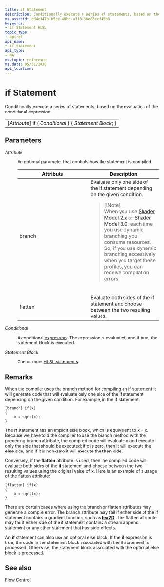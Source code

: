 ```yaml
---
title: if Statement
description: Conditionally execute a series of statements, based on the evaluation of the conditional expression.
ms.assetid: ed4e347b-b5ee-40bc-a3f8-36e83ccf45b8
keywords:
- if Statement HLSL
topic_type:
- apiref
api_name:
- if Statement
api_type:
- NA
ms.topic: reference
ms.date: 05/31/2018
api_location: 
---
```


# if Statement

Conditionally execute a series of statements, based on the evaluation of the conditional expression.



|                                                               |
|---------------------------------------------------------------|
| \[*Attribute*\] if ( *Conditional* ) {   *Statement Block*; } |



 

## Parameters

<dl> <dt>

<span id="Attribute"></span><span id="attribute"></span><span id="ATTRIBUTE"></span>*Attribute*
</dt> <dd>

An optional parameter that controls how the statement is compiled.



<table>
<colgroup>
<col style="width: 50%" />
<col style="width: 50%" />
</colgroup>
<thead>
<tr class="header">
<th>Attribute</th>
<th>Description</th>
</tr>
</thead>
<tbody>
<tr class="odd">
<td>branch</td>
<td>Evaluate only one side of the if statement depending on the given condition.
<blockquote>
[!Note]<br />
When you use <a href="dx-graphics-hlsl-sm2.md">Shader Model 2.x</a> or <a href="dx-graphics-hlsl-sm3.md">Shader Model 3.0</a>, each time you use dynamic branching you consume resources. So, if you use dynamic branching excessively when you target these profiles, you can receive compilation errors.
</blockquote>
<br/></td>
</tr>
<tr class="even">
<td>flatten</td>
<td>Evaluate both sides of the if statement and choose between the two resulting values.</td>
</tr>
</tbody>
</table>



 

</dd> <dt>

<span id="Conditional"></span><span id="conditional"></span><span id="CONDITIONAL"></span>*Conditional*
</dt> <dd>

A conditional [expression](dx-graphics-hlsl-expressions.md). The expression is evaluated, and if true, the statement block is executed.

</dd> <dt>

<span id="Statement_Block"></span><span id="statement_block"></span><span id="STATEMENT_BLOCK"></span>*Statement Block*
</dt> <dd>

One or more [HLSL statements](dx-graphics-hlsl-statement-blocks.md).

</dd> </dl>

## Remarks

When the compiler uses the branch method for compiling an if statement it will generate code that will evaluate only one side of the if statement depending on the given condition. For example, in the if statement:


```
[branch] if(x)
{
    x = sqrt(x);
}
```



The **if** statement has an implicit else block, which is equivalent to x = x. Because we have told the compiler to use the branch method with the preceding branch attribute, the compiled code will evaluate x and execute only the side that should be executed; if x is zero, then it will execute the **else** side, and if it is non-zero it will execute the **then** side.

Conversely, if the **flatten** attribute is used, then the compiled code will evaluate both sides of the **if** statement and choose between the two resulting values using the original value of x. Here is an example of a usage of the flatten attribute:


```
[flatten] if(x)
{
    x = sqrt(x);
}
```



There are certain cases where using the branch or flatten attributes may generate a compile error. The branch attribute may fail if either side of the if statement contains a gradient function, such as [**tex2D**](dx-graphics-hlsl-tex2d.md). The flatten attribute may fail if either side of the if statement contains a stream append statement or any other statement that has side-effects.

An **if** statement can also use an optional else block. If the **if** expression is true, the code in the statement block associated with the if statement is processed. Otherwise, the statement block associated with the optional else block is processed.

## See also

<dl> <dt>

[Flow Control](dx-graphics-hlsl-flow-control.md)
</dt> </dl>

 

 





